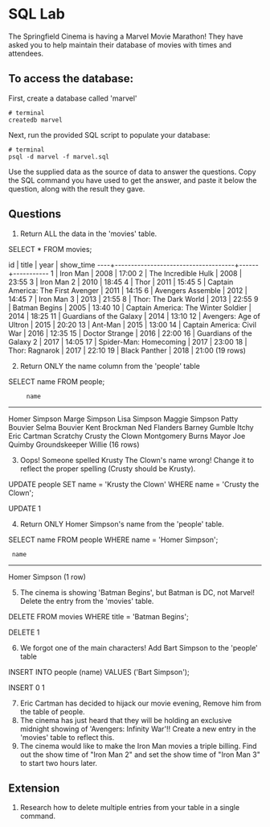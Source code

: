 # SQL Lab

The Springfield Cinema is having a Marvel Movie Marathon! They have asked you to help maintain their database of movies with times and attendees.

## To access the database:

First, create a database called 'marvel'

```
# terminal
createdb marvel
```

Next, run the provided SQL script to populate your database:

```
# terminal
psql -d marvel -f marvel.sql
```

Use the supplied data as the source of data to answer the questions. Copy the SQL command you have used to get the answer, and paste it below the question, along with the result they gave.

## Questions

1.  Return ALL the data in the 'movies' table.

SELECT * FROM movies;

 id |                title                | year | show_time
----+-------------------------------------+------+-----------
  1 | Iron Man                            | 2008 | 17:00
  2 | The Incredible Hulk                 | 2008 | 23:55
  3 | Iron Man 2                          | 2010 | 18:45
  4 | Thor                                | 2011 | 15:45
  5 | Captain America: The First Avenger  | 2011 | 14:15
  6 | Avengers Assemble                   | 2012 | 14:45
  7 | Iron Man 3                          | 2013 | 21:55
  8 | Thor: The Dark World                | 2013 | 22:55
  9 | Batman Begins                       | 2005 | 13:40
 10 | Captain America: The Winter Soldier | 2014 | 18:25
 11 | Guardians of the Galaxy             | 2014 | 13:10
 12 | Avengers: Age of Ultron             | 2015 | 20:20
 13 | Ant-Man                             | 2015 | 13:00
 14 | Captain America: Civil War          | 2016 | 12:35
 15 | Doctor Strange                      | 2016 | 22:00
 16 | Guardians of the Galaxy 2           | 2017 | 14:05
 17 | Spider-Man: Homecoming              | 2017 | 23:00
 18 | Thor: Ragnarok                      | 2017 | 22:10
 19 | Black Panther                       | 2018 | 21:00
(19 rows)

2.  Return ONLY the name column from the 'people' table

SELECT name FROM people;

         name
----------------------
 Homer Simpson
 Marge Simpson
 Lisa Simpson
 Maggie Simpson
 Patty Bouvier
 Selma Bouvier
 Kent Brockman
 Ned Flanders
 Barney Gumble
 Itchy
 Eric Cartman
 Scratchy
 Crusty the Clown
 Montgomery Burns
 Mayor Joe Quimby
 Groundskeeper Willie
(16 rows)

3.  Oops! Someone spelled Krusty The Clown's name wrong! Change it to reflect the proper spelling (Crusty should be Krusty).

UPDATE people SET name = 'Krusty the Clown' WHERE name = 'Crusty the Clown';

UPDATE 1

4.  Return ONLY Homer Simpson's name from the 'people' table.

SELECT name FROM people WHERE name = 'Homer Simpson';

     name
---------------
 Homer Simpson
(1 row)

5.  The cinema is showing 'Batman Begins', but Batman is DC, not Marvel! Delete the entry from the 'movies' table.

DELETE FROM movies WHERE title = 'Batman Begins';

DELETE 1

6.  We forgot one of the main characters! Add Bart Simpson to the 'people' table

INSERT INTO people (name) VALUES ('Bart Simpson');

INSERT 0 1

7.  Eric Cartman has decided to hijack our movie evening, Remove him from the table of people.
8.  The cinema has just heard that they will be holding an exclusive midnight showing of 'Avengers: Infinity War'!! Create a new entry in the 'movies' table to reflect this.
9.  The cinema would like to make the Iron Man movies a triple billing. Find out the show time of "Iron Man 2" and set the show time of "Iron Man 3" to start two hours later.

## Extension

1.  Research how to delete multiple entries from your table in a single command.